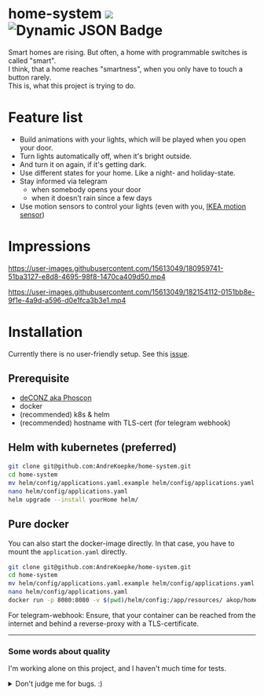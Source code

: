 # home-system [<img src="https://img.shields.io/docker/pulls/akop/home-system.svg">](https://hub.docker.com/r/akop/home-system) ![Dynamic JSON Badge](https://img.shields.io/badge/dynamic/json?url=https%3A%2F%2Fhome-system-telemetry.akop.online%2Ftelemetry%2Fbadge-data&query=%24.liveConnections&style=plastic&label=Live%20systems)


Smart homes are rising. But often, a home with programmable switches is called "smart".  
I think, that a home reaches "smartness", when you only have to touch a button rarely.  
This is, what this project is trying to do.

# Feature list

* Build animations with your lights, which will be played when you open your door.
* Turn lights automatically off, when it's bright outside.
* And turn it on again, if it's getting dark.
* Use different states for your home. Like a night- and holiday-state.
* Stay informed via telegram
  * when somebody opens your door
  * when it doesn't rain since a few days
* Use motion sensors to control your lights (even with you, [IKEA motion sensor](https://github.com/dresden-elektronik/deconz-rest-plugin/issues/1676))

# Impressions

https://user-images.githubusercontent.com/15613049/180959741-51ba3127-e8d8-4695-98f8-1470ca409d50.mp4

https://user-images.githubusercontent.com/15613049/182154112-0151bb8e-9f1e-4a9d-a596-d0e1fca3b3e1.mp4

# Installation

Currently there is no user-friendly setup. See this [issue](https://github.com/AndreKoepke/home-system/issues/2).

## Prerequisite

* [deCONZ aka Phoscon](https://phoscon.de/en/conbee/install)
* docker
* (recommended) k8s & helm
* (recommended) hostname with TLS-cert (for telegram webhook)

## Helm with kubernetes (preferred)

```bash
git clone git@github.com:AndreKoepke/home-system.git
cd home-system
mv helm/config/applications.yaml.example helm/config/applications.yaml
nano helm/config/applications.yaml
helm upgrade --install yourHome helm/
```

## Pure docker

You can also start the docker-image directly.
In that case, you have to mount the `application.yaml` directly.

```bash
git clone git@github.com:AndreKoepke/home-system.git
cd home-system
mv helm/config/applications.yaml.example helm/config/applications.yaml
nano helm/config/applications.yaml
docker run -p 8080:8080 -v $(pwd)/helm/config:/app/resources/ akop/home-system
```

For telegram-webhook: Ensure, that your container can be reached from the internet
and behind a reverse-proxy with a TLS-certificate.

---

### Some words about quality

I'm working alone on this project, and I haven't much time for tests.

<details>
  <summary>Don't judge me for bugs. :)</summary>

![Meme for testing in production](docs/ressources/test_in_production.png)

</details>

